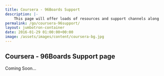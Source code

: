 ```yaml
---
title: Coursera - 96Boards Support
description: |-
    This page will offer loads of resources and support channels along with links to any/all necessary materials to assist Coursera students with the UCSD / Qualcomm / 96Boards IoT Specialization.
permalink: /go/coursera-96support/
layout: jumbotron-container
date: 2016-01-29 01:00:00+00:00
image: /assets/images/content/coursera-bg.jpg
---
```


## Coursera - 96Boards Support page

Coming Soon...

